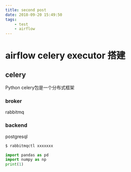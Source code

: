 ```yaml
---
title: second post
date: 2018-09-20 15:49:50
tags:
    - test
    - airflow
---
```


# airflow celery executor 搭建
## celery
Python celery包是一个分布式框架
### broker
rabbitmq
### backend
postgresql

``` bash
$ rabbitmqctl xxxxxxx
```

``` python
import pandas as pd 
import numpy as np 
print(1)
```